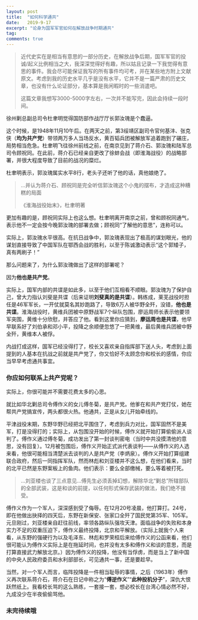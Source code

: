 ```yaml
---
layout: post
title:  "如何科学通共"
date:   2019-9-17
excerpt: "论身为国军军官如何在解放战争时期通共"
tag:
comments: true  
---
```


>近代史实在是相当有意思的一部分历史，在解放战争后期，国军军官的投诚/起义比例相当之大，我深深觉得好有趣，所以姑且记录一下我觉得有意思的事件。我会尽可能保证我写的所有事件均可考，并在某些地方附上文献原文。考虑到我的历史水平几乎是没有水平，它并不是一篇严肃的历史文章，也没有什么论证部分，基本算是我闲暇时的一些消遣吧。
>
>这篇文章我想写3000-5000字左右，一次并不能写完，因此会持续一段时间。

徐州剿总副总司令杜聿明觉得国防部作战厅厅长郭汝瑰是个蠢逼。

这个时候，是1948年11月10午后。在两天之前，第3绥靖区副司令官何基沣、张克侠（**均为共产党**）带领两万多人当场反水，黄百韬兵团被解放军追着跑到了碾庄，局势相当危急。杜聿明飞往徐州前线之前，在南京见到了蒋介石、郭汝瑰和陆军总司令顾祝同。在此前，蒋介石已经亲自更改了徐蚌会战（即淮海战役）的战略部署，并很大程度导致了目前的战况的糜烂。

杜聿明表示，郭汝瑰属实水平8行，老头子还听了他的话，真他娘绝了。

>…并认为蒋介石、顾祝同是完全听信郭汝瑰这个小鬼的摆布，才造成这种糟糕的局面
>
>《淮海战役始末》，杜聿明著

更加有趣的是，顾祝同实际上也这么想。杜聿明离开南京之前，曾和顾祝同通气，表示他不一定会按今晚郭汝瑰的部署去做；顾祝同“了解他的意思”，连称可以。

实际上，郭汝瑰水平很高。在抗日战争中，郭汝瑰表现出了极高的谋划眼光，他的谋划直接导致了中国军队在鄂西会战的胜利，以至于陈诚激动表示“这个郭矮子，真有两刷子！”

那么问题来了，为什么郭汝瑰做出了这样的部署呢？

因为**他也是共产党**。

实际上，国军内部的共谍是如此多，以至于他们互相看不顺眼。郭汝瑰为了保护自己，曾大力指认刘斐是共谍（后来证明**刘斐真的是共谍**）。韩练成，莱芜战役时担任是46军军长，一开仗就莫名其妙跑路了，导致6万人被华野全歼，没错，**他也是共谍**。淮海战役时，黄维兵团被中原野战军7个纵队包围，廖运周师长表示他要领军突围，黄维十分欣慰，并答应了他。看到这里你应猜到，**廖运周也是共谍**，他早早联系好了刘伯承和邓小平，投降之余顺便忽悠了一把黄维，最后黄维兵团被中野全歼，黄维本人被俘。

内战打成这样，国军已经没得打了，校长又喜欢亲自指挥部下送人头，考虑到上面提到的人基本在抗战之前就是共产党了，你又恰好不太顾念你和校长的感情，你应当早早考虑通共事宜。

### 你应如何联系上共产党呢？
实际上，你很可能并不需要花费太多的心思。

就比如华北剿总司令傅作义的女儿傅冬菊，是共产党。他爹在和共产党打仗，她在帮共产党搞宣传，两头都很火热。他通共，正是从女儿开始牵线的。

平津战役末期，东野华野已经把北平围住了，考虑到兵力对比，国军固然不是美军，打是没得打的；实际上，从包围没开始的时候，傅作义就开始打算偷偷派人谈判了。傅作义通过傅冬菊，成功发出了第一封谈判密电（当时中共没摸清他的意思，没有回复）。12月被包围后，傅作义开始正式派代表谈判——从傅作义的人选来看，他很可能相当清楚派去谈判的人是共产党（李炳泉）。傅作义开始打算组建联合政府，然后一同指挥军队，然而林彪和刘亚楼并不这么想，在他们看来，当时的北平已然是东野案板上的鱼肉。他们表示：要么全部缴械，要么等着被打死。

>…刘亚楼也谈了三点意见...傅先生必须丢掉幻想，解除华北“剿总”所辖部队的全部武装，这是和谈的前提，以任何形式保存武装的做法，我们绝不接受。

傅作义作为一个军人，深深感到受了侮辱。在12月20号凌晨，他打算打。24号，即在他做出抉择的四天后，东野在新保安、张家口全歼了国民党第35军、105军。元旦刚过，刘亚楼亲自赶往前线，率领各路纵队强攻天津。面临战争的失败和本身实力不足的双重压迫下，傅作义最终投降，北京和平解放。（实际上就我个人来看，从东野的强硬行为以及毛泽东、林彪和罗荣桓后来给傅作义的公函来看，他们很可能认为傅作义实际上是在拖延时间，也并没有太多和傅作义和谈的意思，而是打算直接武力解放北京。）因为傅作义的投降，他没有当俘虏，而是当上了新中国的中央人民政府委员和水利部部长，可见通共一事，还是要趁早。

当然，对一个军人而言，临阵投降是一件相当耻辱的事情，之后（1963年）傅作义再次联系蒋介石，蒋介石在日记中称之为“**傅逆作义**”“**此种投机分子**”，深仇大恨跃然纸上。我看校长骂的这么熟练，一套接一套，想必校长在台湾心情必然不好，九成没少在半夜偷偷骂他。

### 未完待续哦